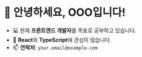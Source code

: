 # 👋 안녕하세요, OOO입니다!

- 💻 현재 **프론트엔드 개발자**를 목표로 공부하고 있습니다.
- 🌱 **React**와 **TypeScript**에 관심이 많습니다.
- 📫 **연락처**: `your.email@example.com`
